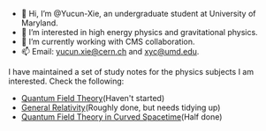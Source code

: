 - 👋 Hi, I’m @Yucun-Xie, an undergraduate student at University of Maryland.
- 👀 I’m interested in high energy physics and gravitational physics.
- 🌱 I’m currently working with CMS collaboration.
- 📫 Email: yucun.xie@cern.ch and xyc@umd.edu.

I have maintained a set of study notes for the physics subjects I am interested. Check the following:
- [Quantum Field Theory](https://github.com/Yucun-Xie/PhysicsNotes/tree/main/Quantum_Field_Theory)(Haven't started)
- [General Relativity](https://github.com/Yucun-Xie/PhysicsNotes/tree/main/General_Relativity)(Roughly done, but needs tidying up)
- [Quantum Field Theory in Curved Spacetime](https://github.com/Yucun-Xie/PhysicsNotes/tree/main/QFT_in_Curved_Spacetime)(Half done)

<!---
Yucun-Xie/Yucun-Xie is a ✨ special ✨ repository because its `README.md` (this file) appears on your GitHub profile.
You can click the Preview link to take a look at your changes.
--->
